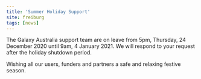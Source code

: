 ```yaml
---
title: 'Summer Holiday Support'
site: freiburg
tags: [news]
---
```


The Galaxy Australia support team are on leave from 5pm, Thursday, 24 December 2020 until 9am, 4 January 2021. We will respond to your request after the holiday shutdown period.

Wishing all our users, funders and partners a safe and relaxing festive season.